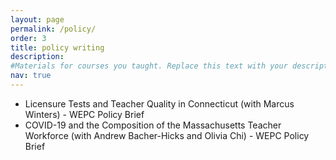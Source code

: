 ```yaml
---
layout: page
permalink: /policy/
order: 3
title: policy writing
description: 
#Materials for courses you taught. Replace this text with your description.
nav: true
---
```


<ul>

<li> <a href="{{ site.baseurl }}/assets/pdf/WEPC-CT-Licensure-Policy-Brief-November-2023-2.pdf" target="_blank"></a>
Licensure Tests and Teacher Quality in Connecticut (with Marcus Winters) - WEPC Policy Brief </li>

<li> <a href="{{ site.baseurl }}/assets/pdf/TeacherWorkforce_PolicyBrief_Final.pdf" target="_blank"></a>
COVID-19 and the Composition of the Massachusetts Teacher Workforce (with Andrew Bacher-Hicks and Olivia Chi) - WEPC Policy Brief </li>

</ul>


